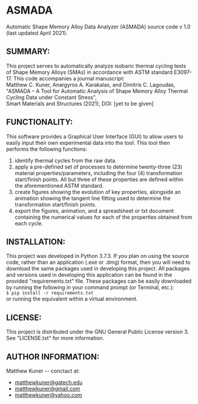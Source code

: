 # ASMADA
Automatic Shape Memory Alloy Data Analyzer (ASMADA) source code v 1.0 (last updated April 2021). 


## SUMMARY:
This project serves to automatically analyze isobaric thermal cycling tests of Shape Memory Alloys (SMAs) in accordance with ASTM standard E3097-17. This code accompanies a journal manuscript:\
Matthew C. Kuner, Anargyros A. Karakalas, and Dimitris C. Lagoudas, \
"ASMADA – A Tool for Automatic Analysis of Shape Memory Alloy Thermal Cycling Data under Constant Stress", \
Smart Materials and Structures (2021), DOI: [yet to be given]


## FUNCTIONALITY:
This software provides a Graphical User Interface (GUI) to allow users to easily input their own experimental data into the tool. This tool then performs the following functions:
1. identify thermal cycles from the raw data.
2. apply a pre-defined set of processes to determine twenty-three (23) material properties/parameters, including the four (4) transformation start/finish points. All but three of these properties are defined within the aforementioned ASTM standard.
3. create figures showing the evolution of key properties, alongside an animation showing the tangent line fitting used to determine the transformation start/finish points.
4. export the figures, animation, and a spreadsheet or txt document containing the numerical values for each of the properties obtained from each cycle.


## INSTALLATION:
This project was developed in Python 3.7.3. If you plan on using the source code, rather than an application (.exe or .dmg) format, then you will need to download the same packages used in developing this project. All packages and versions used in developing this application can be found in the provided "requirements.txt" file. These packages can be easily downloaded by running the following in your command prompt (or Terminal, etc.): \
    ```$ pip install -r requirements.txt``` \
or running the equivalent within a virtual environment.


## LICENSE:
This project is distributed under the GNU General Public License version 3. See "LICENSE.txt" for more information.


## AUTHOR INFORMATION:
Matthew Kuner -- conctact at:
* matthewkuner@gatech.edu
* matthewkuner@gmail.com
* matthewkuner@yahoo.com
